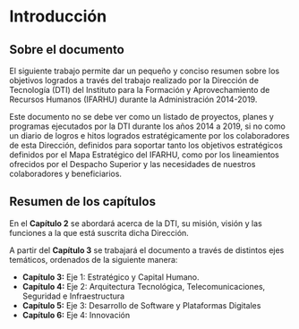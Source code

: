 # Introducción

## Sobre el documento

El siguiente trabajo permite dar un pequeño y conciso resumen sobre los objetivos logrados a través del trabajo realizado por la Dirección de Tecnología (DTI) del Instituto para la Formación y Aprovechamiento de Recursos Humanos (IFARHU) durante la Administración 2014-2019.

Este documento no se debe ver como un listado de proyectos, planes y programas ejecutados por la DTI durante los años 2014 a 2019, si no como un diario de logros e hitos logrados estratégicamente por los colaboradores de esta Dirección, definidos para soportar tanto los objetivos estratégicos definidos por el Mapa Estratégico del IFARHU, como por los lineamientos ofrecidos por el Despacho Superior y las necesidades de nuestros colaboradores y beneficiarios.

## Resumen de los capítulos

En el **Capítulo 2** se abordará acerca de la DTI, su misión, visión y las funciones a la que está suscrita dicha Dirección.

A partir del **Capítulo 3** se trabajará el documento a través de distintos ejes temáticos, ordenados de la siguiente manera:

- **Capítulo 3:** Eje 1: Estratégico y Capital Humano.
- **Capítulo 4:** Eje 2: Arquitectura Tecnológica, Telecomunicaciones, Seguridad e Infraestructura
- **Capítulo 5:** Eje 3: Desarrollo de Software y Plataformas Digitales
- **Capítulo 6:** Eje 4: Innovación
